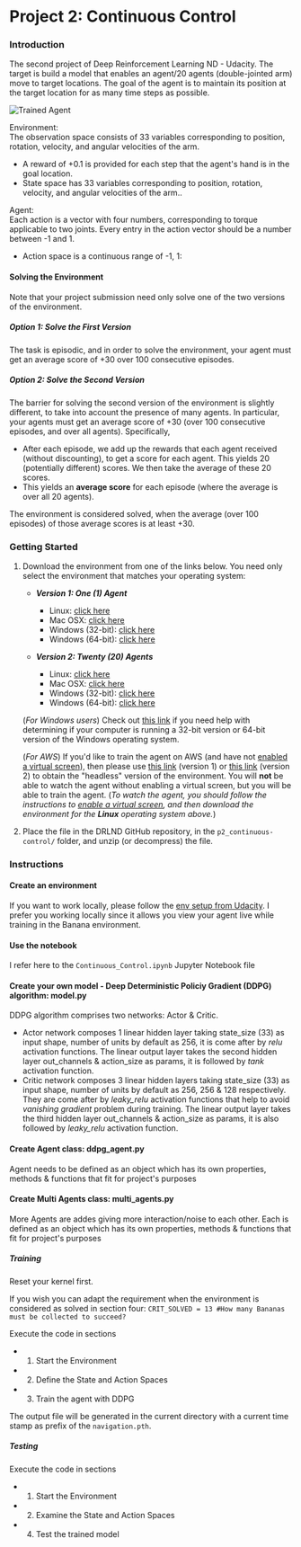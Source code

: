 [//]: # (Image References)
[image1]: https://user-images.githubusercontent.com/10624937/43851024-320ba930-9aff-11e8-8493-ee547c6af349.gif "Trained Agent"

# Project 2: Continuous Control

### Introduction

The second project of Deep Reinforcement Learning ND - Udacity. The target is build a model that enables an agent/20 agents (double-jointed arm) move to target locations. The goal of the agent is to maintain its position at the target location for as many time steps as possible.  

![Trained Agent][image1]

Environment:  
The observation space consists of 33 variables corresponding to position, rotation, velocity, and angular velocities of the arm.  
- A reward of +0.1 is provided for each step that the agent's hand is in the goal location.  
- State space has 33 variables corresponding to position, rotation, velocity, and angular velocities of the arm..

Agent:  
Each action is a vector with four numbers, corresponding to torque applicable to two joints. Every entry in the action vector should be a number between -1 and 1.
- Action space is a continuous range of -1, 1:  

#### Solving the Environment

Note that your project submission need only solve one of the two versions of the environment. 

##### Option 1: Solve the First Version

The task is episodic, and in order to solve the environment,  your agent must get an average score of +30 over 100 consecutive episodes.

##### Option 2: Solve the Second Version

The barrier for solving the second version of the environment is slightly different, to take into account the presence of many agents.  In particular, your agents must get an average score of +30 (over 100 consecutive episodes, and over all agents).  Specifically,
- After each episode, we add up the rewards that each agent received (without discounting), to get a score for each agent.  This yields 20 (potentially different) scores.  We then take the average of these 20 scores. 
- This yields an **average score** for each episode (where the average is over all 20 agents).

The environment is considered solved, when the average (over 100 episodes) of those average scores is at least +30. 

### Getting Started

1. Download the environment from one of the links below.  You need only select the environment that matches your operating system:

    - **_Version 1: One (1) Agent_**
        - Linux: [click here](https://s3-us-west-1.amazonaws.com/udacity-drlnd/P2/Reacher/one_agent/Reacher_Linux.zip)
        - Mac OSX: [click here](https://s3-us-west-1.amazonaws.com/udacity-drlnd/P2/Reacher/one_agent/Reacher.app.zip)
        - Windows (32-bit): [click here](https://s3-us-west-1.amazonaws.com/udacity-drlnd/P2/Reacher/one_agent/Reacher_Windows_x86.zip)
        - Windows (64-bit): [click here](https://s3-us-west-1.amazonaws.com/udacity-drlnd/P2/Reacher/one_agent/Reacher_Windows_x86_64.zip)

    - **_Version 2: Twenty (20) Agents_**
        - Linux: [click here](https://s3-us-west-1.amazonaws.com/udacity-drlnd/P2/Reacher/Reacher_Linux.zip)
        - Mac OSX: [click here](https://s3-us-west-1.amazonaws.com/udacity-drlnd/P2/Reacher/Reacher.app.zip)
        - Windows (32-bit): [click here](https://s3-us-west-1.amazonaws.com/udacity-drlnd/P2/Reacher/Reacher_Windows_x86.zip)
        - Windows (64-bit): [click here](https://s3-us-west-1.amazonaws.com/udacity-drlnd/P2/Reacher/Reacher_Windows_x86_64.zip)
    
    (_For Windows users_) Check out [this link](https://support.microsoft.com/en-us/help/827218/how-to-determine-whether-a-computer-is-running-a-32-bit-version-or-64) if you need help with determining if your computer is running a 32-bit version or 64-bit version of the Windows operating system.

    (_For AWS_) If you'd like to train the agent on AWS (and have not [enabled a virtual screen](https://github.com/Unity-Technologies/ml-agents/blob/master/docs/Training-on-Amazon-Web-Service.md)), then please use [this link](https://s3-us-west-1.amazonaws.com/udacity-drlnd/P2/Reacher/one_agent/Reacher_Linux_NoVis.zip) (version 1) or [this link](https://s3-us-west-1.amazonaws.com/udacity-drlnd/P2/Reacher/Reacher_Linux_NoVis.zip) (version 2) to obtain the "headless" version of the environment.  You will **not** be able to watch the agent without enabling a virtual screen, but you will be able to train the agent.  (_To watch the agent, you should follow the instructions to [enable a virtual screen](https://github.com/Unity-Technologies/ml-agents/blob/master/docs/Training-on-Amazon-Web-Service.md), and then download the environment for the **Linux** operating system above._)

2. Place the file in the DRLND GitHub repository, in the `p2_continuous-control/` folder, and unzip (or decompress) the file. 

### Instructions

#### Create an environment
If you want to work locally, please follow the [env setup from Udacity](https://github.com/udacity/deep-reinforcement-learning#dependencies). I prefer you working locally since it allows you view your agent live while training in the Banana environment.

#### Use the notebook
I refer here to the `Continuous_Control.ipynb` Jupyter Notebook file

#### Create your own model - Deep Deterministic Policiy Gradient (DDPG) algorithm: model.py
DDPG algorithm comprises two networks: Actor & Critic.  
- Actor network composes 1 linear hidden layer taking state_size (33) as input shape, number of units by default as 256, it is come after by *relu* activation functions. The linear output layer takes the second hidden layer out_channels & action_size as params, it is followed by *tank* activation function.
- Critic network composes 3 linear hidden layers taking state_size (33) as input shape, number of units by default as 256, 256 & 128 respectively. They are come after by *leaky_relu* activation functions that help to avoid *vanishing gradient* problem during training. The linear output layer takes the third hidden layer out_channels & action_size as params, it is also followed by *leaky_relu* activation function.
#### Create Agent class: ddpg_agent.py
Agent needs to be defined as an object which has its own properties, methods & functions that fit for project's purposes

#### Create Multi Agents class: multi_agents.py
More Agents are addes giving more interaction/noise to each other. Each is defined as an object which has its own properties, methods & functions that fit for project's purposes

##### Training
Reset your kernel first.

If you wish you can adapt the requirement when the environment is considered as solved in section four: `CRIT_SOLVED = 13 #How many Bananas must be collected to succeed?`

Execute the code in sections

* 1. Start the Environment
* 2. Define the State and Action Spaces
* 3. Train the agent with DDPG

The output file will be generated in the current directory with a current time stamp as prefix of the `navigation.pth`.

##### Testing
Execute the code in sections
* 1. Start the Environment
* 2. Examine the State and Action Spaces
* 4. Test the trained model



